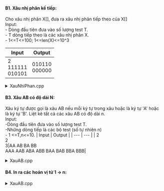 #### B1. Xâu nhị phân kế tiếp: 
Cho xâu nhị phân X[], đưa ra xâu nhị phân tiếp theo của X[]</br>
Input: </br>- Dòng đầu tiên đưa vào số lượng test T.</br>
       - T dòng tiếp theo là các xâu nhị phân X.</br>
       - 1<=T<=100; 1<=len(X)<=10^3

| Input | Output |
| --- | --- |
| 2</br>111111</br>010101 |010110</br>000000|
<details>
<summary>XauNhiPhan.cpp</summary>
	
```cpp
#include <bits/stdc++.h>
using namespace std;

void Solve(){
    string s;
    cin >> s;
    int len = s.size()-1;
    int i = len;
    while(s[i] == '1' && i > -1){
        s[i] = '0';
        --i;
    }
    if(i != -1)
        s[i] = '1';
    cout << s << endl;
}
int main(){
    ios_base::sync_with_stdio(0);
    cin.tie(0);

    int t;
    cin >> t;
    while(t--){
        Solve();
    }
    return 0;
}
```
</details>

#### B3. Xâu AB có độ dài N:
Xâu ký tự được gọi là xâu AB nếu mỗi ký tự trong xâu hoặc là ký tự 'A' hoặc là ký tự 'B'. Liệt kê tất cả các xâu AB có độ dài n.
</br>Input:</br>-Dòng đầu tiên đưa vào số lượng test T.</br>-Những dòng tiếp là các bộ test (số tự nhiên n)</br>- 1 <=T,n<=10.
| Input | Output |
| --- | --- |
| 2</br>2</br>3|AA AB BA BB</br>AAA AAB ABA ABB BAA BAB BBA BBB|
<details>
<summary>XauAB.cpp</summary>
	
```cpp
#include <bits/stdc++.h>
using namespace std;

int a[10];
int n;

void printAr(){
    for(int i = 0; i <= n; i++)     printf("%c", a[i]);
    printf(" ");
}

void backtrack(int i){
   if(i == n)   printAr();
   else{
       a[i] = 'A'; backtrack(i+1);
       a[i] = 'B'; backtrack(i+1);
   }
}
int main(){
    int t; cin >> t;
    while(t--){
        cin >> n;
        backtrack(0);
        printf("\n");
    }
    return 0;
}
```
</details>
	
#### B4. In ra các hoán vị từ 1 -> n:
<details>
<summary>XauAB.cpp</summary>
	
```cpp
#include <bits/stdc++.h>
using namespace std;

int a[10];
int n;
bool check[11]; // neu su dung r, check[i] = true

void printAr(){
    for(int i = 1; i <= n; i++) printf("%d", a[i]);
    printf(" ");
}

void backtrack(int i){
    if(i == n+1) printAr();
    else{
        for(int j = 1; j <= n; j++){
            if(!check[j]){
                a[i] = j;
                check[j] = true;
                backtrack(i+1);
                check[j] = false;
            }
        }
    }
}
int main(){
    int t; cin >> t;
    while(t--){
        cin >> n;
        // khoi tao chua dc su dung
        for(int i = 1; i <= n; i++) check[i] = false;
        backtrack(1);
        printf("\n");
    }
    return 0;
}
```
</details>
